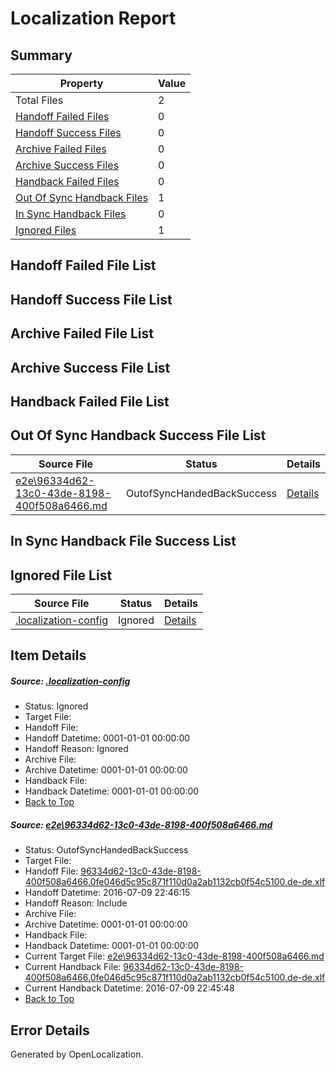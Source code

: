 # <a name='report-top'></a> Localization Report

## Summary
 Property | Value 
 -------- | ----- 
 Total Files | 2
[ Handoff Failed Files ](#handoff-failed-list)| 0
[ Handoff Success Files ](#handoff-success-list)| 0
[ Archive Failed Files ](#archive-failed-list)| 0
[ Archive Success Files ](#archive-success-list)| 0
[ Handback Failed Files ](#handback-failed-list)| 0
[ Out Of Sync Handback Files ](#outofsync-handback-success-list)| 1
[ In Sync Handback Files ](#insync-handback-success-list)| 0
[ Ignored Files ](#ignored-list)| 1

## <a name='handoff-failed-list'></a> Handoff Failed File List

## <a name='handoff-success-list'></a> Handoff Success File List

## <a name='archive-failed-list'></a> Archive Failed File List

## <a name='archive-success-list'></a> Archive Success File List

## <a name='handback-failed-list'></a> Handback Failed File List

## <a name='outofsync-handback-success-list'></a> Out Of Sync Handback Success File List
 Source File | Status | Details 
 ----------- | ------ | ------- 
 [e2e\96334d62-13c0-43de-8198-400f508a6466.md](https://github.com/OpenLocalizationTestOrg/oltest/blob/26032cb458616d0cbcbffa2516a02fb9259ee765/e2e/96334d62-13c0-43de-8198-400f508a6466.md) | OutofSyncHandedBackSuccess | [Details](#e781370950130dc1cb2f86e90f8e92814bc530c81)

## <a name='insync-handback-success-list'></a> In Sync Handback File Success List

## <a name='ignored-list'></a> Ignored File List
 Source File | Status | Details 
 ----------- | ------ | ------- 
 [.localization-config](https://github.com/OpenLocalizationTestOrg/oltest/blob/26032cb458616d0cbcbffa2516a02fb9259ee765/.localization-config) | Ignored | [Details](#3d4f252ac210baf56311d7e97dcc2db10974dbd20)

## Item Details
##### <a name='3d4f252ac210baf56311d7e97dcc2db10974dbd20'></a> Source: [.localization-config](https://github.com/OpenLocalizationTestOrg/oltest/blob/26032cb458616d0cbcbffa2516a02fb9259ee765/.localization-config)
* Status: Ignored
* Target File: 
* Handoff File: 
* Handoff Datetime: 0001-01-01 00:00:00
* Handoff Reason: Ignored
* Archive File: 
* Archive Datetime: 0001-01-01 00:00:00
* Handback File: 
* Handback Datetime: 0001-01-01 00:00:00
* [Back to Top](#report-top)

##### <a name='e781370950130dc1cb2f86e90f8e92814bc530c81'></a> Source: [e2e\96334d62-13c0-43de-8198-400f508a6466.md](https://github.com/OpenLocalizationTestOrg/oltest/blob/26032cb458616d0cbcbffa2516a02fb9259ee765/e2e/96334d62-13c0-43de-8198-400f508a6466.md)
* Status: OutofSyncHandedBackSuccess
* Target File: 
* Handoff File: [96334d62-13c0-43de-8198-400f508a6466.0fe046d5c95c871f110d0a2ab1132cb0f54c5100.de-de.xlf](https://github.com/OpenLocalizationTestOrg/olhandoff-e2e/blob/2699abce2c5c87ca5d9d738e3dc678aa84a86aa7/ol-handoff/OpenLocalizationTestOrg/oltest-dede-fly/ci/ht/96334d62-13c0-43de-8198-400f508a6466.0fe046d5c95c871f110d0a2ab1132cb0f54c5100.de-de.xlf)
* Handoff Datetime: 2016-07-09 22:46:15
* Handoff Reason: Include
* Archive File: 
* Archive Datetime: 0001-01-01 00:00:00
* Handback File: 
* Handback Datetime: 0001-01-01 00:00:00
* Current Target File: [e2e\96334d62-13c0-43de-8198-400f508a6466.md](https://github.com/OpenLocalizationTestOrg/oltest-dede-fly/blob/a818f044cd9408caf6de8eb6bf798bf60ea0a707/e2e/96334d62-13c0-43de-8198-400f508a6466.md)
* Current Handback File: [96334d62-13c0-43de-8198-400f508a6466.0fe046d5c95c871f110d0a2ab1132cb0f54c5100.de-de.xlf](https://github.com/OpenLocalizationTestOrg/olhandback-e2e/blob/a563f348f784efa5231fafce48210461768e0edb/ol-handback/OpenLocalizationTestOrg/oltest-dede-fly/ci/ht/96334d62-13c0-43de-8198-400f508a6466.0fe046d5c95c871f110d0a2ab1132cb0f54c5100.de-de.xlf)
* Current Handback Datetime: 2016-07-09 22:45:48
* [Back to Top](#report-top)


## Error Details

Generated by OpenLocalization.
